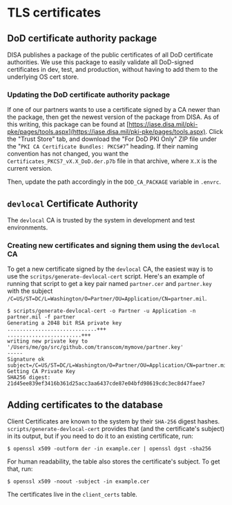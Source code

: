 # TLS certificates

## DoD certificate authority package

DISA publishes a package of the public certificates of all DoD certificate
authorities. We use this package to easily validate all DoD-signed certificates
in dev, test, and production, without having to add them to the underlying OS
cert store.

### Updating the DoD certificate authority package

If one of our partners wants to use a certificate signed by a CA newer than the
package, then get the newest version of the package from DISA. As of this
writing, this package can be found at
[https://iase.disa.mil/pki-pke/pages/tools.aspx](https://iase.disa.mil/pki-pke/pages/tools.aspx). Click the "Trust Store" tab,
and download the "For DoD PKI Only" ZIP file under the "`PKI CA Certificate
Bundles: PKCS#7`" heading. If their naming convention has not changed, you want the `Certificates_PKCS7_vX.X_DoD.der.p7b` file in that archive, where `X.X` is
the current version.

Then, update the path accordingly in the `DOD_CA_PACKAGE` variable in `.envrc`.

## `devlocal` Certificate Authority

The `devlocal` CA is trusted by the system in development and test environments.

### Creating new certificates and signing them using the `devlocal` CA

To get a new certificate signed by the `devlocal` CA, the easiest way is to use
the `scritps/generate-devlocal-cert` script. Here's an example of running that script
to get a key pair named `partner.cer` and `partner.key` with the subject `/C=US/ST=DC/L=Washington/O=Partner/OU=Application/CN=partner.mil`.

```text
$ scripts/generate-devlocal-cert -o Partner -u Application -n partner.mil -f partner
Generating a 2048 bit RSA private key
.............................+++
........................+++
writing new private key to '/Users/me/go/src/github.com/transcom/mymove/partner.key'
-----
Signature ok
subject=/C=US/ST=DC/L=Washington/O=Partner/OU=Application/CN=partner.mil
Getting CA Private Key
SHA256 digest: 21d45ee839ef3416b361d25acc3aa6437cde87e04bfd98619cdc3ec8d47faee7
```

## Adding certificates to the database

Client Certificates are known to the system by their `SHA-256` digest hashes.
`scripts/generate-devlocal-cert` provides that (and the certificate's subject)
in its output, but if you need to do it to an existing certificate, run:

```text
$ openssl x509 -outform der -in example.cer | openssl dgst -sha256
```

For human readability, the table also stores the certificate's subject. To get that, run:

```text
$ openssl x509 -noout -subject -in example.cer
```

The certificates live in the `client_certs` table.
